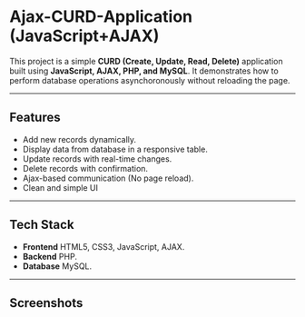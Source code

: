 # Ajax-CURD-Application (JavaScript+AJAX)

This project is a simple **CURD (Create, Update, Read, Delete)** application built using **JavaScript, AJAX, PHP, and MySQL**.
It demonstrates how to perform database operations asynchoronously without reloading the page.

---

## Features
- Add new records dynamically.
- Display data from database in a responsive table.
- Update records with real-time changes.
- Delete records with confirmation.
- Ajax-based communication (No page reload).
- Clean and simple UI

---

## Tech Stack
- **Frontend** HTML5, CSS3, JavaScript, AJAX.
- **Backend** PHP.
- **Database** MySQL.

---

## Screenshots
